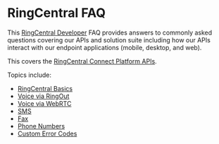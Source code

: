 # RingCentral FAQ

This [RingCentral Developer](https://developers.ringcentral.com) FAQ provides answers to commonly asked questions covering our APIs and solution suite including how our APIs interact with our endpoint applications (mobile, desktop, and web).

This covers the [RingCentral Connect Platform APIs](https://developers.ringcentral.com).

Topics include:

* [RingCentral Basics](basics.md)
* [Voice via RingOut](voice_ringout.md)
* [Voice via WebRTC](voice_webrtc.md)
* [SMS](sms.md)
* [Fax](fax.md)
* [Phone Numbers](phone_numbers.md)
* [Custom Error Codes](errors.md)
